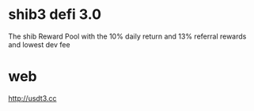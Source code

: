 # shib3  defi 3.0

The shib Reward Pool with the 10% daily return and 13% referral rewards and lowest dev fee


# web 

http://usdt3.cc
